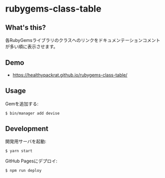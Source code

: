 # rubygems-class-table

## What's this?

各RubyGemsライブラリのクラスへのリンクをドキュメンテーションコメントが多い順に表示させます。

## Demo

  * <https://healthypackrat.github.io/rubygems-class-table/>

## Usage

Gemを追加する:

```
$ bin/manager add devise
```

## Development

開発用サーバを起動:

```
$ yarn start
```

GitHub Pagesにデプロイ:

```
$ npm run deploy
```
